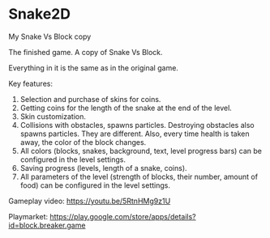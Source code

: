 # Snake2D
My Snake Vs Block copy

The finished game. A copy of Snake Vs Block.

Everything in it is the same as in the original game.

Key features:
  1. Selection and purchase of skins for coins.
  2. Getting coins for the length of the snake at the end of the level.
  3. Skin customization.
  4. Collisions with obstacles, spawns particles. Destroying obstacles also spawns particles. They are different.
Also, every time health is taken away, the color of the block changes.
  5. All colors (blocks, snakes, background, text, level progress bars) can be configured in the level settings.
  6. Saving progress (levels, length of a snake, coins).
  7. All parameters of the level (strength of blocks, their number, amount of food) can be configured in the level settings.


Gameplay video:
https://youtu.be/5RtnHMg9z1U

Playmarket:
https://play.google.com/store/apps/details?id=block.breaker.game
